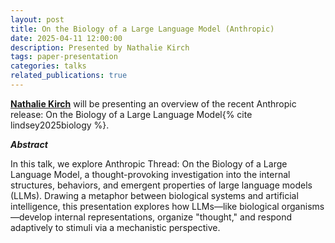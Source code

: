 ```yaml
---
layout: post
title: On the Biology of a Large Language Model (Anthropic)
date: 2025-04-11 12:00:00
description: Presented by Nathalie Kirch
tags: paper-presentation
categories: talks
related_publications: true
---
```


**[Nathalie Kirch](https://www.linkedin.com/in/nathaliekirch/)** will be presenting an overview of the recent Anthropic release: On the Biology of a Large Language Model{% cite lindsey2025biology %}.

**_Abstract_**

In this talk, we explore Anthropic Thread: On the Biology of a Large Language Model, a thought-provoking investigation into the internal structures, behaviors, and emergent properties of large language models (LLMs). Drawing a metaphor between biological systems and artificial intelligence, this presentation explores how LLMs—like biological organisms—develop internal representations, organize "thought," and respond adaptively to stimuli via a mechanistic perspective.
